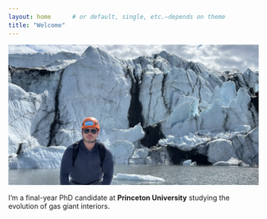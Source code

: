 ```yaml
---
layout: home      # or default, single, etc.—depends on theme
title: "Welcome"
---
```


![Headshot](/images/glacier_me.JPG)

I’m a final-year PhD candidate at **Princeton University** studying the evolution of gas giant interiors.

